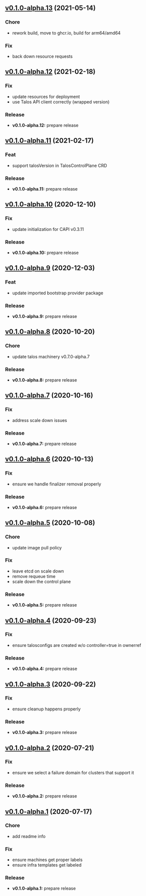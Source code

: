 
<a name="v0.1.0-alpha.13"></a>
## [v0.1.0-alpha.13](https://github.com/talos-systems/talos/compare/v0.1.0-alpha.12...v0.1.0-alpha.13) (2021-05-14)

### Chore

* rework build, move to ghcr.io, build for arm64/amd64

### Fix

* back down resource requests


<a name="v0.1.0-alpha.12"></a>
## [v0.1.0-alpha.12](https://github.com/talos-systems/talos/compare/v0.1.0-alpha.11...v0.1.0-alpha.12) (2021-02-18)

### Fix

* update resources for deployment
* use Talos API client correctly (wrapped version)

### Release

* **v0.1.0-alpha.12:** prepare release


<a name="v0.1.0-alpha.11"></a>
## [v0.1.0-alpha.11](https://github.com/talos-systems/talos/compare/v0.1.0-alpha.10...v0.1.0-alpha.11) (2021-02-17)

### Feat

* support talosVersion in TalosControlPlane CRD

### Release

* **v0.1.0-alpha.11:** prepare release


<a name="v0.1.0-alpha.10"></a>
## [v0.1.0-alpha.10](https://github.com/talos-systems/talos/compare/v0.1.0-alpha.9...v0.1.0-alpha.10) (2020-12-10)

### Fix

* update initialization for CAPI v0.3.11

### Release

* **v0.1.0-alpha.10:** prepare release


<a name="v0.1.0-alpha.9"></a>
## [v0.1.0-alpha.9](https://github.com/talos-systems/talos/compare/v0.1.0-alpha.8...v0.1.0-alpha.9) (2020-12-03)

### Feat

* update imported bootstrap provider package

### Release

* **v0.1.0-alpha.9:** prepare release


<a name="v0.1.0-alpha.8"></a>
## [v0.1.0-alpha.8](https://github.com/talos-systems/talos/compare/v0.1.0-alpha.7...v0.1.0-alpha.8) (2020-10-20)

### Chore

* update talos machinery v0.7.0-alpha.7

### Release

* **v0.1.0-alpha.8:** prepare release


<a name="v0.1.0-alpha.7"></a>
## [v0.1.0-alpha.7](https://github.com/talos-systems/talos/compare/v0.1.0-alpha.6...v0.1.0-alpha.7) (2020-10-16)

### Fix

* address scale down issues

### Release

* **v0.1.0-alpha.7:** prepare release


<a name="v0.1.0-alpha.6"></a>
## [v0.1.0-alpha.6](https://github.com/talos-systems/talos/compare/v0.1.0-alpha.5...v0.1.0-alpha.6) (2020-10-13)

### Fix

* ensure we handle finalizer removal properly

### Release

* **v0.1.0-alpha.6:** prepare release


<a name="v0.1.0-alpha.5"></a>
## [v0.1.0-alpha.5](https://github.com/talos-systems/talos/compare/v0.1.0-alpha.4...v0.1.0-alpha.5) (2020-10-08)

### Chore

* update image pull policy

### Fix

* leave etcd on scale down
* remove requeue time
* scale down the control plane

### Release

* **v0.1.0-alpha.5:** prepare release


<a name="v0.1.0-alpha.4"></a>
## [v0.1.0-alpha.4](https://github.com/talos-systems/talos/compare/v0.1.0-alpha.3...v0.1.0-alpha.4) (2020-09-23)

### Fix

* ensure talosconfigs are created w/o controller=true in ownerref

### Release

* **v0.1.0-alpha.4:** prepare release


<a name="v0.1.0-alpha.3"></a>
## [v0.1.0-alpha.3](https://github.com/talos-systems/talos/compare/v0.1.0-alpha.2...v0.1.0-alpha.3) (2020-09-22)

### Fix

* ensure cleanup happens properly

### Release

* **v0.1.0-alpha.3:** prepare release


<a name="v0.1.0-alpha.2"></a>
## [v0.1.0-alpha.2](https://github.com/talos-systems/talos/compare/v0.1.0-alpha.1...v0.1.0-alpha.2) (2020-07-21)

### Fix

* ensure we select a failure domain for clusters that support it

### Release

* **v0.1.0-alpha.2:** prepare release


<a name="v0.1.0-alpha.1"></a>
## [v0.1.0-alpha.1](https://github.com/talos-systems/talos/compare/v0.1.0-alpha.0...v0.1.0-alpha.1) (2020-07-17)

### Chore

* add readme info

### Fix

* ensure machines get proper labels
* ensure infra templates get labeled

### Release

* **v0.1.0-alpha.1:** prepare release
